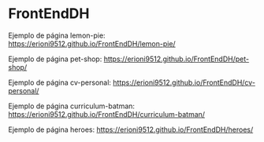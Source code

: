 # FrontEndDH

Ejemplo de página lemon-pie: https://erioni9512.github.io/FrontEndDH/lemon-pie/

Ejemplo de página pet-shop: https://erioni9512.github.io/FrontEndDH/pet-shop/

Ejemplo de página cv-personal: https://erioni9512.github.io/FrontEndDH/cv-personal/

Ejemplo de página curriculum-batman: https://erioni9512.github.io/FrontEndDH/curriculum-batman/

Ejemplo de página heroes: https://erioni9512.github.io/FrontEndDH/heroes/
